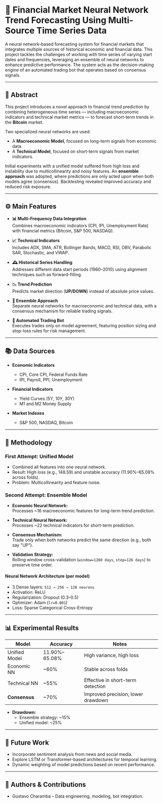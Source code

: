 # 🧠 Financial Market Neural Network Trend Forecasting Using Multi-Source Time Series Data

A neural network-based forecasting system for financial markets that integrates multiple sources of historical economic and financial data. This project tackles the challenges of working with time series of varying start dates and frequencies, leveraging an ensemble of neural networks to enhance predictive performance. The system acts as the decision-making engine of an automated trading bot that operates based on consensus signals.

---

## 📄 Abstract

This project introduces a novel approach to financial trend prediction by combining heterogeneous time series — including macroeconomic indicators and technical market metrics — to forecast short-term trends in the **Bitcoin** market.

Two specialized neural networks are used:
- A **Macroeconomic Model**, focused on long-term signals from economic data.
- A **Technical Model**, focused on short-term signals from market indicators.

Initial experiments with a unified model suffered from high loss and instability due to multicollinearity and noisy features. An **ensemble approach** was adopted, where predictions are only acted upon when both models agree (consensus). Backtesting revealed improved accuracy and reduced risk exposure.

---

## ⚙️ Main Features

- **📊 Multi-Frequency Data Integration**  
  Combines macroeconomic indicators (CPI, IPI, Unemployment Rate) with financial metrics (Bitcoin, S&P 500, NASDAQ).

- **📈 Technical Indicators**  
  Includes ADX, SMA, ATR, Bollinger Bands, MACD, RSI, OBV, Parabolic SAR, Stochastic, and VWAP.

- **🕰️ Historical Series Handling**  
  Addresses different data start periods (1960–2010) using alignment techniques such as forward-filling.

- **📉 Trend Prediction**  
  Predicts market direction (**UP/DOWN**) instead of absolute price values.

- **🧩 Ensemble Approach**  
  Separate neural networks for macroeconomic and technical data, with a consensus mechanism for reliable trading signals.

- **🤖 Automated Trading Bot**  
  Executes trades only on model agreement, featuring position sizing and stop-loss rules for risk management.

---

## 📚 Data Sources

- **Economic Indicators**  
  - CPI, Core CPI, Federal Funds Rate  
  - IPI, Payroll, PPI, Unemployment

- **Financial Indicators**  
  - Yield Curves (5Y, 10Y, 30Y)  
  - M1 and M2 Money Supply

- **Market Indexes**  
  - S&P 500, NASDAQ, Bitcoin

---

## 🧪 Methodology

### First Attempt: Unified Model
- Combined all features into one neural network.
- Result: High loss (e.g., 148.59) and unstable accuracy (11.90%–65.08% across folds).
- Problem: Multicollinearity and feature noise.

### Second Attempt: Ensemble Model
- **Economic Neural Network:**  
  Processes ~16 macroeconomic features for long-term trend prediction.

- **Technical Neural Network:**  
  Processes ~22 technical indicators for short-term prediction.

- **Consensus Mechanism:**  
  Trade only when both networks predict the same direction (e.g., both say "UP").

- **Validation Strategy:**  
  Rolling window cross-validation (`window=1260 days`, `step=126 days`) to preserve time order.

#### Neural Network Architecture (per model)
- 3 Dense layers: `512 → 256 → 128 neurons`  
- Activation: ReLU  
- Regularization: Dropout (0.3–0.5)  
- Optimizer: Adam (`lr=0.001`)  
- Loss: Sparse Categorical Cross-Entropy

---

## 📊 Experimental Results

| Model           | Accuracy | Notes                             |
|----------------|----------|-----------------------------------|
| Unified Model  | 11.90%–65.08% | High variance, high loss         |
| Economic NN    | ~60%     | Stable across folds               |
| Technical NN   | ~55%     | Effective in short-term detection |
| **Consensus**  | ~70%     | Improved precision, lower drawdown |

- **Drawdown:**  
  - Ensemble strategy: ~15%  
  - Unified model: ~25%

---

## 📌 Future Work

- Incorporate sentiment analysis from news and social media.
- Explore LSTM or Transformer-based architectures for temporal learning.
- Dynamic weighting of model predictions based on recent performance.

---

## 🧠 Authors & Contributions

- Gustavo Charamba – Data engineering, modeling, bot integration.
